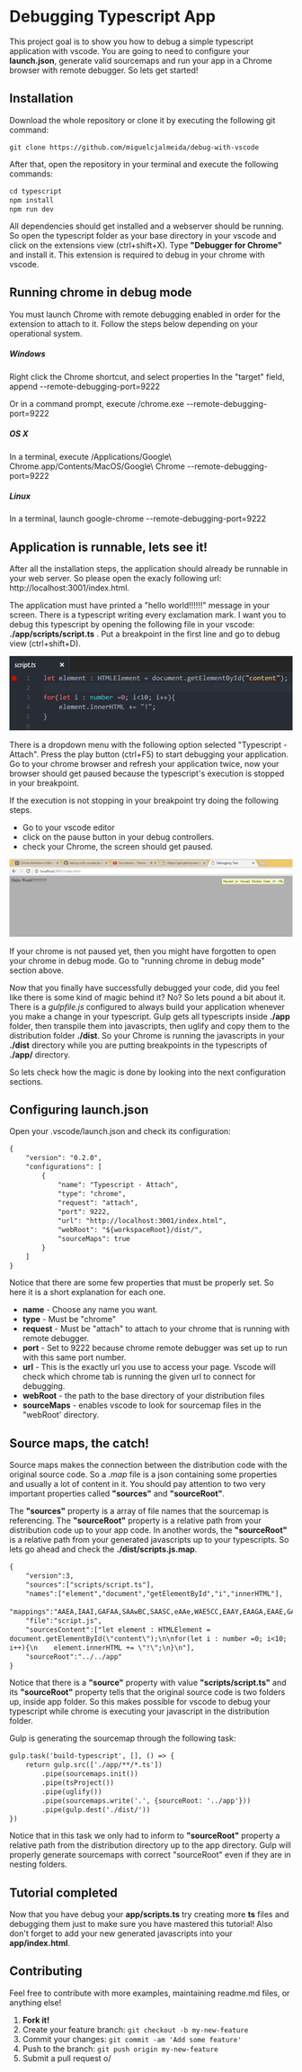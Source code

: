 # Debugging Typescript App

This project goal is to show you how to debug a simple typescript application with vscode. You are going to need to configure your **launch.json**, generate valid sourcemaps and run your app in a Chrome browser with remote debugger. So lets get started!

## Installation

Download the whole repository or clone it by executing the following git command:

```
git clone https://github.com/miguelcjalmeida/debug-with-vscode
```

After that, open the repository in your terminal and execute the following commands:

```
cd typescript
npm install
npm run dev
```

All dependencies should get installed and a webserver should be running. So open the typescript folder as your base directory in your vscode and click on the extensions view (ctrl+shift+X). Type **"Debugger for Chrome"** and install it. This extension is required to debug in your chrome with vscode.

## Running chrome in debug mode
You must launch Chrome with remote debugging enabled in order for the extension to attach to it. Follow the steps below depending on your operational system.

##### Windows

Right click the Chrome shortcut, and select properties
In the "target" field, append --remote-debugging-port=9222

Or in a command prompt, execute <path to chrome>/chrome.exe --remote-debugging-port=9222
##### OS X

In a terminal, execute /Applications/Google\ Chrome.app/Contents/MacOS/Google\ Chrome --remote-debugging-port=9222

##### Linux

In a terminal, launch google-chrome --remote-debugging-port=9222

## Application is runnable, lets see it!

After all the installation steps, the application should already be runnable in your web server. So please open the exacly following url: http://localhost:3001/index.html.

The application must have printed a "hello world!!!!!!" message in your screen. There is a typescript writing every exclamation mark. I want you to debug this typescript by opening the following file in your vscode: **./app/scripts/script.ts** . Put a breakpoint in the first line and go to debug view (ctrl+shift+D).

![javascript piece of code with breakpoint](../content/typescript-breakpoint.png)

There is a dropdown menu with the following option selected "Typescript - Attach". Press the play button (ctrl+F5) to start debugging your application. Go to your chrome browser and refresh your application twice, now your browser should get paused because the typescript's execution is stopped in your breakpoint.

If the execution is not stopping in your breakpoint try doing the following steps.
* Go to your vscode editor
* click on the pause button in your debug controllers.
* check your Chrome, the screen should get paused.

![chrome paused screen](../content/chrome-paused.png)

If your chrome is not paused yet, then you might have forgotten to open your chrome in debug mode. Go to "running chrome in debug mode" section above.

Now that you finally have successfully debugged your code, did you feel like there is some kind of magic behind it? No? So lets pound a bit about it. There is a *gulpfile.js* configured to always build your application whenever you make a change in your typescript. Gulp gets all typescripts inside **./app** folder, then transpile them into javascripts, then uglify and copy them to the distribution folder **./dist**. So your Chrome is running the javascripts in your **./dist** directory while you are putting breakpoints in the typescripts of **./app/** directory.

So lets check how the magic is done by looking into the next configuration sections.

## Configuring launch.json

Open your .vscode/launch.json and check its configuration:

```
{
    "version": "0.2.0",
    "configurations": [
        {
            "name": "Typescript - Attach",
            "type": "chrome",
            "request": "attach",
            "port": 9222,
            "url": "http://localhost:3001/index.html",
            "webRoot": "${workspaceRoot}/dist/",
            "sourceMaps": true
        }
    ]
}
```
Notice that there are some few properties that must be properly set. So here it is a short explanation for each one.

* **name** - Choose any name you want.
* **type** - Must be "chrome"
* **request** - Must be "attach" to attach to your chrome that is running with remote debugger.
* **port** - Set to 9222 because chrome remote debugger was set up to run with this same port number.
* **url** - This is the exactly url you use to access your page. Vscode will check which chrome tab is running the given url to connect for debugging.
* **webRoot** - the path to the base directory of your distribution files
* **sourceMaps** - enables vscode to look for sourcemap files in the "webRoot' directory.

## Source maps, the catch!

Source maps makes the connection between the distribution code with the original source code. So a *.map* file is a json containing some properties and usually a lot of content in it. You should pay attention to two very important properties called **"sources"** and **"sourceRoot"**.

The **"sources"** property is a array of file names that the sourcemap is referencing. The **"sourceRoot"** property is a relative path from your distribution code up to your app code. In another words, the **"sourceRoot"** is a relative path from your generated javascripts up to your typescripts. So lets go ahead and check the **./dist/scripts.js.map**.

```
{
    "version":3,
    "sources":["scripts/script.ts"],
    "names":["element","document","getElementById","i","innerHTML"],
    "mappings":"AAEA,IAAI,GAFAA,SAAwBC,SAASC,eAAe,WAE5CC,EAAY,EAAGA,EAAE,GAAIA,IACzBH,QAAQI,WAAa",
    "file":"script.js",
    "sourcesContent":["let element : HTMLElement = document.getElementById(\"content\");\n\nfor(let i : number =0; i<10; i++){\n    element.innerHTML += \"!\";\n}\n"],
    "sourceRoot":"../../app"
}
```

Notice that there is a **"source"** property with value **"scripts/script.ts"** and its **"sourceRoot"** property tells that the original source code is two folders up, inside app folder. So this makes possible for vscode to debug your typescript while chrome is executing your javascript in the distribution folder.

Gulp is generating the sourcemap through the following task:

```
gulp.task('build-typescript', [], () => {
    return gulp.src(['./app/**/*.ts'])
        .pipe(sourcemaps.init())
        .pipe(tsProject())
        .pipe(uglify())
        .pipe(sourcemaps.write('.', {sourceRoot: '../app'}))
        .pipe(gulp.dest('./dist/'))
})
```

Notice that in this task we only had to inform to **"sourceRoot"** property a relative path from the distribution directory up to the app directory. Gulp will properly generate sourcemaps with correct "sourceRoot" even if they are in nesting folders.

## Tutorial completed

Now that you have debug your **app/scripts.ts** try creating more **ts** files and debugging them just to make sure you have mastered this tutorial! Also don't forget to add your new generated javascripts into your **app/index.html**.

## Contributing

Feel free to contribute with more examples, maintaining readme.md files, or anything else!

1. **Fork it!**
2. Create your feature branch: `git checkout -b my-new-feature`
3. Commit your changes: `git commit -am 'Add some feature'`
4. Push to the branch: `git push origin my-new-feature`
5. Submit a pull request o/

[//]: # (references that made possible writing this application example and its readme.md file)

   [dill]: <https://github.com/joemccann/dillinger>
   [readme template]: <https://gist.githubusercontent.com/zenorocha/4526327/raw/5b41e986a8ac81cf97f53cb2015f07b21c0795b9/README.md>
   [Microsoft vscode debug tutorial]: https://code.visualstudio.com/Docs/editor/debugging
   [Debugger for chrome]: https://github.com/Microsoft/vscode-chrome-debug/blob/master/README.md
